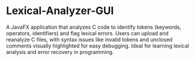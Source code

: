 # Lexical-Analyzer-GUI
A JavaFX application that analyzes C code to identify tokens (keywords, operators, identifiers) and flag lexical errors. Users can upload and reanalyze C files, with syntax issues like invalid tokens and unclosed comments visually highlighted for easy debugging. Ideal for learning lexical analysis and error recovery in programming.
